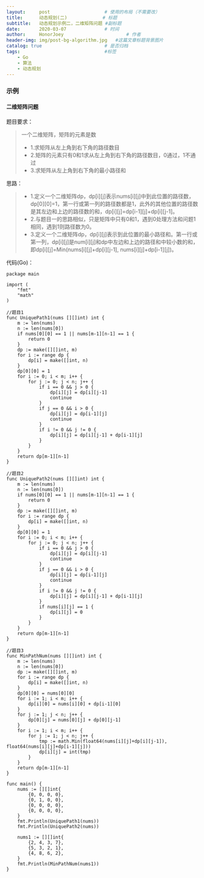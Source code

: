 ```yaml
---
layout:     post   				    # 使用的布局（不需要改）
title:      动态规划(二)				# 标题 
subtitle:   动态规划示例二，二维矩阵问题 #副标题
date:       2020-03-07 				# 时间
author:     HonorJoey 						# 作者
header-img: img/post-bg-algorithm.jpg 	#这篇文章标题背景图片
catalog: true 						# 是否归档
tags:								#标签
    - Go
    - 算法
    - 动态规划
---
```


### 示例
#### 二维矩阵问题
题目要求：

> 一个二维矩阵，矩阵的元素是数
> - 1.求矩阵从左上角到右下角的路径数目
> - 2.矩阵的元素只有0和1求从左上角到右下角的路径数目，0通过，1不通过
> - 3.求矩阵从左上角到右下角的最小路径和

思路：

> - 1.定义一个二维矩阵dp，dp[i][j]表示nums[i][j]中到此位置的路径数，dp[0][0]=1，第一行或第一列的路径数都是1，此外的其他位置的路径数是其左边和上边的路径数的和，dp[i][j]=dp[i-1][j]+dp[i][j-1]。
> - 2.与题目一的思路相似，只是矩阵中只有0和1，遇到0处理方法和问题1相同，遇到1则路径数为0。
> - 3.定义一个二维矩阵dp，dp[i][j]表示到此位置的最小路径和。第一行或第一列，dp[i][j]是num[i][j]和dp中左边和上边的路径和中较小数的和，即dp[i][j]=Min(nums[i][j]+dp[i][j-1], nums[i][j]+dp[i-1][j])。


代码(Go)：
```golang
package main

import (
	"fmt"
	"math"
)

//题目1
func UniquePath1(nums [][]int) int {
	m := len(nums)
	n := len(nums[0])
	if nums[0][0] == 1 || nums[m-1][n-1] == 1 {
		return 0
	}
	dp := make([][]int, m)
	for i := range dp {
		dp[i] = make([]int, n)
	}
	dp[0][0] = 1
	for i := 0; i < m; i++ {
		for j := 0; j < n; j++ {
			if i == 0 && j > 0 {
				dp[i][j] = dp[i][j-1]
				continue
			}
			if j == 0 && i > 0 {
				dp[i][j] = dp[i-1][j]
				continue
			}
			if i != 0 && j != 0 {
				dp[i][j] = dp[i][j-1] + dp[i-1][j]
			}
		}
	}
	return dp[m-1][n-1]
}

//题目2
func UniquePath2(nums [][]int) int {
	m := len(nums)
	n := len(nums[0])
	if nums[0][0] == 1 || nums[m-1][n-1] == 1 {
		return 0
	}
	dp := make([][]int, m)
	for i := range dp {
		dp[i] = make([]int, n)
	}
	dp[0][0] = 1
	for i := 0; i < m; i++ {
		for j := 0; j < n; j++ {
			if i == 0 && j > 0 {
				dp[i][j] = dp[i][j-1]
				continue
			}
			if j == 0 && i > 0 {
				dp[i][j] = dp[i-1][j]
				continue
			}
			if i != 0 && j != 0 {
				dp[i][j] = dp[i][j-1] + dp[i-1][j]
			}
			if nums[i][j] == 1 {
				dp[i][j] = 0
			}
		}
	}
	return dp[m-1][n-1]
}

//题目3
func MinPathNum(nums [][]int) int {
	m := len(nums)
	n := len(nums[0])
	dp := make([][]int, m)
	for i := range dp {
		dp[i] = make([]int, n)
	}
	dp[0][0] = nums[0][0]
	for i := 1; i < m; i++ {
		dp[i][0] = nums[i][0] + dp[i-1][0]
	}
	for j := 1; j < n; j++ {
		dp[0][j] = nums[0][j] + dp[0][j-1]
	}
	for i := 1; i < m; i++ {
		for j := 1; j < n; j++ {
			tmp := math.Min(float64(nums[i][j]+dp[i][j-1]), float64(nums[i][j]+dp[i-1][j]))
			dp[i][j] = int(tmp)
		}
	}
	return dp[m-1][n-1]
}

func main() {
	nums := [][]int{
		{0, 0, 0, 0},
		{0, 1, 0, 0},
		{0, 0, 0, 0},
		{0, 0, 0, 0},
	}
	fmt.Println(UniquePath1(nums))
	fmt.Println(UniquePath2(nums))

	nums1 := [][]int{
		{2, 4, 3, 7},
		{5, 3, 2, 1},
		{4, 8, 6, 2},
	}
	fmt.Println(MinPathNum(nums1))
}
```